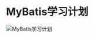 # MyBatis学习计划

![MyBatis学习计划](https://cdn.jsdelivr.net/gh/EayonLee/IMG-Cloud@master/data/MyBatis学习计划.png)
